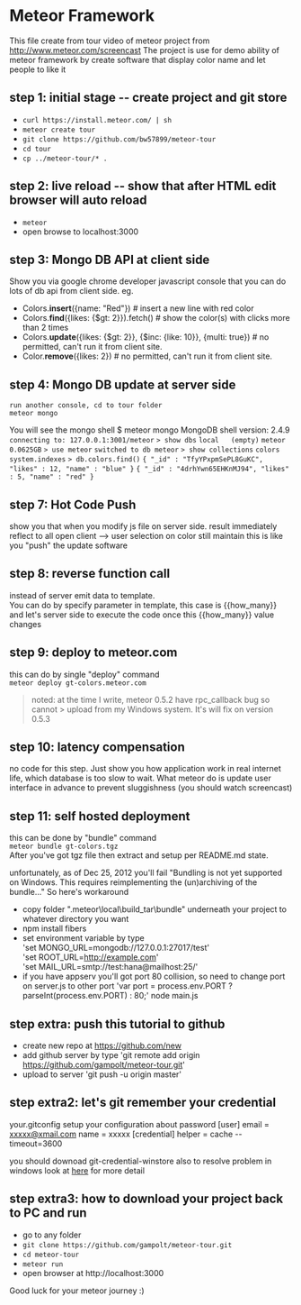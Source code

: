 # Meteor Framework
This file create from tour video of meteor project from http://www.meteor.com/screencast
The project is use for demo ability of meteor framework by create software that display color name and let people to like it

## step 1: initial stage -- create project and git store
* `curl https://install.meteor.com/ | sh`
* `meteor create tour`
* `git clone https://github.com/bw57899/meteor-tour`
* `cd tour` 
* `cp ../meteor-tour/* .`

## step 2: live reload -- show that after HTML edit browser will auto reload
* `meteor`
* open browse to localhost:3000

## step 3: Mongo DB API at client side
Show you via google chrome developer javascript console that you can do lots of db api from client side. eg.  
* Colors.**insert**({name: "Red"})             		# insert a new line with red color
* Colors.**find**({likes: {$gt: 2}}).fetch()  		# show the color(s) with clicks more than 2 times
* Colors.**update**({likes: {$gt: 2}}, {$inc: {like: 10}}, {multi: true})  # no permitted, can't run it from client site.
* Color.**remove**({likes: 2})  			# no permitted, can't run it from client site.

## step 4: Mongo DB update at server side
    run another console, cd to tour folder
    meteor mongo
You will see the mongo shell
    $ meteor mongo
    MongoDB shell version: 2.4.9
`connecting to: 127.0.0.1:3001/meteor`
`> show dbs`
`local   (empty)`
`meteor  0.0625GB`
`> use meteor`
`switched to db meteor`
`> show collections`
`colors`
`system.indexes`
`> db.colors.find()`
`{ "_id" : "TfyYPxpmSePL8GuKC", "likes" : 12, "name" : "blue" }`
`{ "_id" : "4drhYwn65EHKnMJ94", "likes" : 5, "name" : "red" }`


## step 7: Hot Code Push
show you that when you modify js file on server side. result immediately reflect to all open client --> user selection on color still maintain
 this is like you "push" the update software

## step 8: reverse function call
instead of server emit data to template.  
You can do by specify parameter in template, this case is {{how_many}} and let's server side to execute the code once this {{how_many}} value changes

## step 9: deploy to meteor.com
this can do by single "deploy" command  
`meteor deploy gt-colors.meteor.com`
> noted: at the time I write, meteor 0.5.2 have rpc_callback bug so cannot > upload from my Windows system. It's will fix on version 0.5.3

## step 10: latency compensation
no code for this step. Just show you how application work in real internet life, which database is too slow to wait. What meteor do is update user interface in advance to prevent sluggishness (you should watch screencast)

## step 11: self hosted deployment
this can be done by "bundle" command  
`meteor bundle gt-colors.tgz`  
After you've got tgz file then extract and setup per README.md state.

unfortunately, as of Dec 25, 2012 you'll fail "Bundling is not yet supported on Windows. This requires reimplementing the (un)archiving of the bundle..." So here's workaround

* copy folder "\.meteor\local\build_tar\bundle\" underneath your project to whatever directory you want
* npm install fibers
* set environment variable by type  
'set MONGO_URL=mongodb://127.0.0.1:27017/test'  
'set ROOT_URL=http://example.com'  
'set MAIL_URL=smtp://test:hana@mailhost:25/'  
* if you have appserv you'll got port 80 collision, so need to change port on server.js to other port
'var port = process.env.PORT ? parseInt(process.env.PORT) : 80;'
node main.js

## step extra: push this tutorial to github
* create new repo at https://github.com/new
* add github server by type 'git remote add origin https://github.com/gampolt/meteor-tour.git'
* upload to server 'git push -u origin master'

## step extra2: let's git remember your credential
your.gitconfig setup your configuration about password
[user]
	email = xxxxx@xmail.com
	name = xxxxx
[credential]
	helper = cache --timeout=3600

you should downoad git-credential-winstore also to resolve problem in windows
look at [here](http://stackoverflow.com/questions/11693074/git-credential-cache-is-not-a-git-command) for more detail

## step extra3: how to download your project back to PC and run
* go to any folder
* `git clone https://github.com/gampolt/meteor-tour.git`
* `cd meteor-tour`
* `meteor run`
* open browser at http://localhost:3000

Good luck for your meteor journey :)


